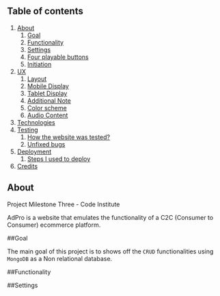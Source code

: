 ## Table of contents
<!--ts-->

1. [About](#about)
   1. [Goal](#Goal)
   2. [Functionality](#Functionality)
   3. [Settings](#Settings)
   4. [Four playable buttons](#Four-playable-buttons)
   5. [Initiation](#Initiation)
2. [UX](#UX)
   1. [Layout](#Layout)
   2. [Mobile Display](#Mobile-Display)
   3. [Tablet Display](#Tablet-Display)
   4. [Additional Note](#Additional-Note)
   5. [Color scheme](#Color-scheme)
   6. [Audio Content](#Audio-Content)
3. [Technologies](#Technologies)
4. [Testing](#Testing)
   1. [How the website was tested?](#How-the-website-was-tested)
   2. [Unfixed bugs](#Unfixed-bugs)
5. [Deployment](#Deployment)
   1. [Steps I used to deploy](#Steps-I-used-to-deploy)
6. [Credits](#Credits)
 <!--te-->

## About 

Project Milestone Three - Code Institute

AdPro is a website that emulates the functionality of a C2C (Consumer to Consumer) ecommerce platform. 

##Goal 

The main goal of this project is to shows off the ```CRUD``` functionalities using ```MongoDB``` as a Non relational database. 

##Functionality

##Settings

##